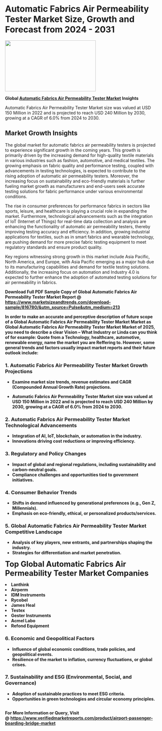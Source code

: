 <H1>Automatic Fabrics Air Permeability Tester Market Size, Growth and Forecast from 2024 - 2031</H1><img class="aligncenter size-medium wp-image-584254" src="https://thirdeyenews.in/wp-content/uploads/2024/09/Global-Market-Research-300x168.jpeg" alt="" width="300" height="168" /><p><strong>Global&nbsp;<a href="https://www.marketsizeandtrends.com/download-sample/816780/&amp;utm_source=Pulse&amp;utm_medium=213">Automatic Fabrics Air Permeability Tester Market</a> Insights</strong></p><p>Automatic Fabrics Air Permeability Tester Market size was valued at USD 150 Million in 2022 and is projected to reach USD 240 Million by 2030, growing at a CAGR of 6.0% from 2024 to 2030.</p><p><h2>Market Growth Insights</h2> <p>The global market for automatic fabrics air permeability testers is projected to experience significant growth in the coming years. This growth is primarily driven by the increasing demand for high-quality textile materials in various industries such as fashion, automotive, and medical textiles. The growing emphasis on fabric quality and performance testing, coupled with advancements in testing technologies, is expected to contribute to the rising adoption of automatic air permeability testers. Moreover, the increasing focus on sustainability and eco-friendly materials is further fueling market growth as manufacturers and end-users seek accurate testing solutions for fabric performance under various environmental conditions.</p> <p><strong></strong></p> <p>The rise in consumer preferences for performance fabrics in sectors like sports, leisure, and healthcare is playing a crucial role in expanding the market. Furthermore, technological advancements such as the integration of IoT (Internet of Things) for real-time data collection and analysis are enhancing the functionality of automatic air permeability testers, thereby improving testing accuracy and efficiency. In addition, growing industrial applications for textiles, such as in smart fabrics and wearable technology, are pushing demand for more precise fabric testing equipment to meet regulatory standards and ensure product quality.</p> <p>Key regions witnessing strong growth in this market include Asia Pacific, North America, and Europe, with Asia Pacific emerging as a major hub due to its manufacturing capabilities and demand for textile testing solutions. Additionally, the increasing focus on automation and Industry 4.0 is expected to further enhance the adoption of automated testing solutions for air permeability in fabrics.</p> <p><strong></p><p><span class=""><strong>Download Full PDF Sample Copy of Global Automatic Fabrics Air Permeability Tester Market Report</strong> @ <a href="https://www.marketsizeandtrends.com/download-sample/816780/&amp;utm_source=Pulse&amp;utm_medium=213" target="_blank">https://www.marketsizeandtrends.com/download-sample/816780/&amp;utm_source=Pulse&amp;utm_medium=213</a></span></p><p>In order to make an accurate and perceptive description of future scope of a Global&nbsp;Automatic Fabrics Air Permeability Tester Market Market as Global&nbsp;Automatic Fabrics Air Permeability Tester Market Market of 2025, you need to describe a clear Vision &ndash; What Industry or Linda can you think of for example: Quote from a Technology, healthcare, automotive, renewable energy, name the market you are Reffering to. However, some general trends and factors usually impact market reports and their future outlook include:</p><h3>1.&nbsp;<strong>Automatic Fabrics Air Permeability Tester Market Growth Projections</strong></h3><ul><li>Examine market size trends, revenue estimates and CAGR (Compounded Annual Growth Rate) projections.</li><li><p>Automatic Fabrics Air Permeability Tester Market size was valued at USD 150 Million in 2022 and is projected to reach USD 240 Million by 2030, growing at a CAGR of 6.0% from 2024 to 2030.</p></li></ul><h3>2.&nbsp;<strong>Automatic Fabrics Air Permeability Tester Market Technological Advancements</strong></h3><ul><li>Integration of AI, IoT, blockchain, or automation in the industry.</li><li>Innovations driving cost reductions or improving efficiency.</li></ul><h3>3.&nbsp;<strong>Regulatory and Policy Changes</strong></h3><ul><li>Impact of global and regional regulations, including sustainability and carbon-neutral goals.</li><li>Compliance challenges and opportunities tied to government initiatives.</li></ul><h3>4.&nbsp;<strong>Consumer Behavior Trends</strong></h3><ul><li>Shifts in demand influenced by generational preferences (e.g., Gen Z, Millennials).</li><li>Emphasis on eco-friendly, ethical, or personalized products/services.</li></ul><h3>5.&nbsp;<strong>Global Automatic Fabrics Air Permeability Tester Market Competitive Landscape</strong></h3><ul><li>Analysis of key players, new entrants, and partnerships shaping the industry.</li><li>Strategies for differentiation and market penetration.</li></ul><p data-pm-slice="1 1 []"><span style="color: inherit; font-family: inherit; font-size: 25px;">Top Global Automatic Fabrics Air Permeability Tester Market Companies</span></p><div class="" data-test-id=""><p><li>Lanthink</li><li> Airperm</li><li> IDM Instruments</li><li> Rycobel</li><li> James Heal</li><li> Testex</li><li> Gester Instruments</li><li> Acmel Labo</li><li> Refond Equipment</li></p></div><h3>6.&nbsp;<strong>Economic and Geopolitical Factors</strong></h3><ul><li>Influence of global economic conditions, trade policies, and geopolitical events.</li><li>Resilience of the market to inflation, currency fluctuations, or global crises.</li></ul><h3>7.&nbsp;<strong>Sustainability and ESG (Environmental, Social, and Governance)</strong></h3><ul><li>Adoption of sustainable practices to meet ESG criteria.</li><li>Opportunities in green technologies and circular economy principles.</li></ul><h2><strong style="font-size: 14px;">For More Information or Query, Visit @&nbsp;</strong><a style="background-color: #ffffff; font-size: 14px;" href="https://www.marketsizeandtrends.com/report/automatic-fabrics-air-permeability-tester-market/" target="_blank">https://www.verifiedmarketreports.com/product/airport-passenger-boarding-bridge-market</a></h2>
